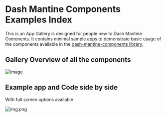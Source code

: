 # Dash Mantine Components Examples Index

This is an App Gallery is designed for people new to Dash Mantine Comonents.  It contains minimal sample apps
to demonstrate basic usage of the components available in the [dash-mantine-components library.](https://www.dash-mantine-components.com/)


## Gallery Overview of all the components
![image](https://user-images.githubusercontent.com/72614349/177017298-6d304dad-e7ed-4cce-b8d1-9445eccd006f.png)


## Example app and Code side by side
With full screen options available

![img.png](img.png)

